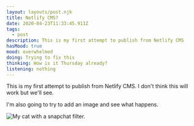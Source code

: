 ```yaml
---
layout: layouts/post.njk
title: Netlify CMS?
date: 2020-04-23T11:33:45.911Z
tags:
  - post
description: This is my first attempt to publish from Netlify CMS
hasMood: true
mood: overwhelmed
doing: Trying to fix this
thinking: How is it Thursday already?
listening: nothing
---
```

This is my first attempt to publish from Netlify CMS. I don't think this will work but we'll see.

I'm also going to try to add an image and see what happens. 

![My cat with a snapchat filter.](assets/pp.jpeg "My cat with a snapchat filter.")